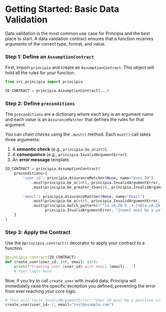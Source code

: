 # Getting Started: Basic Data Validation

Data validation is the most common use case for Principia and the best place to start. A data validation contract ensures that a function receives arguments of the correct type, format, and value.

### Step 1: Define an `AssumptionContract`

First, import `principia` and create an `AssumptionContract`. This object will hold all the rules for your function.

```python
from src.principia import principia

ID_CONTRACT = principia.AssumptionContract(...)
```

### Step 2: Define `preconditions`

The `preconditions` are a dictionary where each key is an argument name and each value is an `AssuranceMatcher` that defines the rules for that argument.

You can chain checks using the `.must()` method. Each `must()` call takes three arguments:
1.  A **semantic check** (e.g., `principia.be_a(int)`).
2.  A **consequence** (e.g., `principia.InvalidArgumentError`).
3.  An **error message** template.

```python
ID_CONTRACT = principia.AssumptionContract(
    preconditions={
        'user_id': principia.AssuranceMatcher(None, name="User ID")
            .must(principia.be_a(int), principia.InvalidArgumentError, "{name} must be an integer.")
            .must(principia.be_greater_than(0), principia.InvalidArgumentError, "{name} must be a positive integer."),
        
        'email': principia.AssuranceMatcher(None, name="Email")
            .must(principia.be_a(str), principia.InvalidArgumentError, "{name} must be a string.")
            .must(principia.match_pattern(r"^[a-zA-Z0-9_.+-]+@[a-zA-Z0-9-]+\.[a-zA-Z0-9-.]+$"),
                  principia.InvalidArgumentError, "{name} must be a valid email format.")
    }
)
```

### Step 3: Apply the Contract

Use the `@principia.contract()` decorator to apply your contract to a function.

```python
@principia.contract(ID_CONTRACT)
def create_user(user_id: int, email: str):
    print(f"Creating user {user_id} with email {email}...")
    # Your logic here
```

Now, if you try to call `create_user` with invalid data, Principia will immediately raise the specific exception you defined, preventing the error from ever reaching your core logic.

```python
# This will raise InvalidArgumentError: "User ID must be a positive integer."
create_user(user_id=-1, email="test@example.com") 
```
